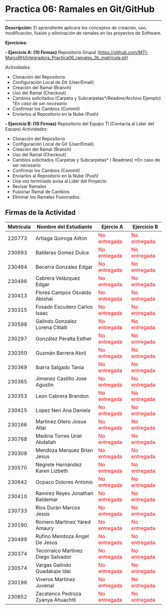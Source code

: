 
# Practica 06: Ramales en Git/GitHub
---------------------------------------------------------------------
**Descripción:** El aprendiente aplicara los conceptos de creación, uso, modificación, fusión y eliminación de ramales en los proyectos de Software. 

**Ejercicios:**

**- Ejercicio A: (10 Firmas)** Repositorio Grupal (https://github.com/MTI-MarcoRH/Integradora_Practica06_ramales_3b_matricula.git)

*Actividades*:
- Clonación del Repositorio
- Configuración Local de Git (User/Email) 
- Creación del Ramal (Branch)
- Uso del Ramal (Checkout)
- Cambios solicitados (Carpeta y Subcarpetas*/Readme/Archivo Ejemplo)  **En caso de ser necesario*
- Confirmar los Cambios (Commit)
- Enviarlos al Repositorio en la Nube (Push)

**- Ejercicio B: (10 Firmas)** Repositorio del Equipo Tl (Contacta al Líder del Equipo)
*Actividades:*
- Clonación del Repositorio
- Configuración Local de Git (User/Email) 
- Creación del Ramal (Branch)
- Uso del Ramal (Checkout)
- Cambios solicitados (Carpetas y Subcarpetas* / Readmes)           *En caso de ser necesario
- Confirmar los Cambios (Commit)
-  Enviarlos al Repositorio en la Nube (Push)
- Una vez terminado avisa al Lider del Proyecto
- Revisar Ramales
- Fusionar Ramal de Cambios
- Eliminar los Ramales Fusionados.

## Firmas de la Actividad

|Matrícula|Nombre del Estudiante| Ejercio A |Ejercicio B|
|---|---|---|---|
|220773|Artiaga Quiroga Ailton| <span style="color:red"> No entregada </span>|<span style="color:red"> No entregada </span>|
|230693|Balderas Gomez Dulce|<span style="color:red"> No entregada </span>|<span style="color:red"> No entregada </span>|
|230484|Becerra Gonzalez Edgar|<span style="color:red"> No entregada </span>|<span style="color:red"> No entregada </span>|
|230496|Cabrera Velázquez Edgar|<span style="color:red"> No entregada </span>|<span style="color:red"> No entregada </span>|
|230413|Flores Campos Osvaldo Abishai|<span style="color:red"> No entregada </span>|<span style="color:red"> No entregada </span>|	
|230315|Fosado Escudero Carlos Isaac|<span style="color:red"> No entregada </span>|<span style="color:red"> No entregada </span>|	
|230598|Galindo Gonzalez Lorena Citlalli|<span style="color:red"> No entregada </span>|<span style="color:red"> No entregada </span>|
|230297|González Peralta Esther|<span style="color:red"> No entregada </span>|<span style="color:red"> No entregada </span>|	
|230350|Guzmán Barrera Abril|<span style="color:red"> No entregada </span>|<span style="color:red"> No entregada </span>|
|230369|Ibarra Salgado Tania|<span style="color:red"> No entregada </span>|<span style="color:red"> No entregada </span>|
|230365|Jimenez Castillo Jose Agustin|<span style="color:red"> No entregada </span>|<span style="color:red"> No entregada </span>|
|230353|Leon Cabrera Brandon|<span style="color:red"> No entregada </span>|<span style="color:red"> No entregada </span>|
|230415|Lopez Neri Ana Daniela|<span style="color:red"> No entregada </span>|<span style="color:red"> No entregada </span>|
|230166|Martinez Otero Josue Atlai|<span style="color:red"> No entregada </span>|<span style="color:red"> No entregada </span>|
|230768|Medina Torres Uriel Abdallah|<span style="color:red"> No entregada </span>|<span style="color:red"> No entregada </span>|
|230308|Mendoza Marquez Brian Jesus|<span style="color:red"> No entregada </span>|<span style="color:red"> No entregada </span>|	
|230570|Negrete Hernández Karen Lizbeth|<span style="color:red"> No entregada </span>|<span style="color:red"> No entregada </span>|
|230642|Ocpaco Dolores Antonio|<span style="color:red"> No entregada </span>|<span style="color:red"> No entregada </span>|
|230410|Ramírez Reyes Jonathan Baldemar|<span style="color:red"> No entregada </span>|<span style="color:red"> No entregada </span>|
|230733|Ríos Durán Marcos Jesús|<span style="color:red"> No entregada </span>|<span style="color:red"> No entregada </span>|	
|230190|Romero Martínez Yáred Amaury|<span style="color:red"> No entregada </span>|<span style="color:red"> No entregada </span>|
|230499|Rufino Mendoza Ángel De Jesús|<span style="color:red"> No entregada </span>|<span style="color:red"> No entregada </span>|
|230374|Tecorralco Martinez Diego Salvador|<span style="color:red"> No entregada </span>|<span style="color:red"> No entregada </span>|
|230574|Vargas Galindo Guadalupe Idai|<span style="color:red"> No entregada </span>|<span style="color:red"> No entregada </span>|	
|230196|Viveros Martinez Juvenal|<span style="color:red"> No entregada </span>|<span style="color:red"> No entregada </span>|
|230852|Zacatenco Pedroza Zyanya Ahuachtli|<span style="color:red"> No entregada </span>|<span style="color:red"> No entregada </span>|
